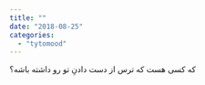 ```yaml
---
title: ""
date: "2018-08-25"
categories: 
  - "tytomood"
---
```


که کسی هست که ترس از دست دادنِ تو رو داشته باشه؟
